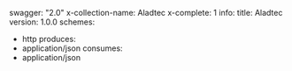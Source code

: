 swagger: "2.0"
x-collection-name: Aladtec
x-complete: 1
info:
  title: Aladtec
  version: 1.0.0
schemes:
- http
produces:
- application/json
consumes:
- application/json